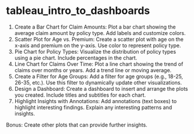 # tableau_intro_to_dashboards

1. Create a Bar Chart for Claim Amounts:
Plot a bar chart showing the average claim amount by policy type.
Add labels and customize colors.
2. Scatter Plot for Age vs. Premium:
Create a scatter plot with age on the x-axis and premium on the y-axis.
Use color to represent policy type.
3. Pie Chart for Policy Types:
Visualize the distribution of policy types using a pie chart.
Include percentages in the chart.
4. Line Chart for Claims Over Time:
Plot a line chart showing the trend of claims over months or years.
Add a trend line or moving average.
5. Create a Filter for Age Groups:
Add a filter for age groups (e.g., 18-25, 26-35, etc.).
Use this filter to dynamically update other visualizations.
6. Design a Dashboard:
Create a dashboard to insert and arrange the plots you created.
Include titles and subtitles for each chart.
7. Highlight Insights with Annotations:
Add annotations (text boxes) to highlight interesting findings.
Explain any interesting patterns and insights.

Bonus: Create other plots that can provide further insights.
